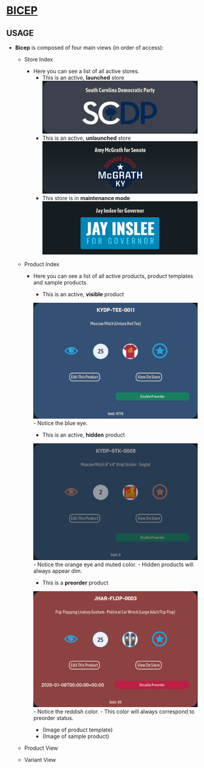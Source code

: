 # [BICEP](https://bicep.bumperapptive.com)

## USAGE
- **Bicep** is composed of four main views (in order of access):
    + Store Index
        - Here you can see a list of all active stores.
            + This is an active, **launched** store
            ![](images/bicep-usage0.png)
            + This is an active, **unlaunched** store
            ![](images/bicep-usage1.png)
            + This store is in **maintenance mode**
            ![](images/bicep-usage2.png)

    + Product Index
        - Here you can see a list of all active products, product templates and sample products.
            + This is an active, **visible** product

            ![](images/bicep-usage3.png)
                - Notice the blue eye.

            + This is an active, **hidden** product

            ![](images/bicep-usage4.png)
                - Notice the orange eye and muted color.
                - Hidden products will always appear dim.

            + This is a **preorder** product

            ![](images/bicep-usage5.png)
                - Notice the reddish color.
                - This color will always correspond to preorder status.
            + (Image of product template)
            + (Image of sample product)

    + Product View
    + Variant View
